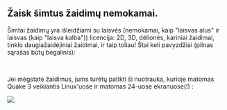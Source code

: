 <?php require("../../entete.php"); ?> <?php require("../../base.php"); ?>

<div id="corps">

<h2>&#381;aisk &#353;imtus &#382;aidim&#371; nemokamai.</h2>

<p>&#352;imtai &#382;aidim&#371; yra i&#353;leid&#382;iami su laisv&#279;s (nemokamai, kaip "laisvas alus" ir laisvas (kaip "laisva kalba")) licencija: 2D, 3D, d&#279;lion&#279;s, kariniai &#382;aidimai, tinklo daugia&#382;aid&#279;jiniai &#382;aidimai, ir taip toliau! &#352;tai keli pavyzd&#382;iai (pilnas s&#261;ra&#353;as b&#363;t&#371; begalinis):</p>

<div id="items">

<?php all_games_from_file (); ?>

<br class="clearboth" />
</div>

<p>Jei m&#279;gstate &#382;aidimus, jums tur&#279;t&#371; patikti &#353;i nuotrauka, kurioje matomas  Quake 3 veikiantis Linux'uose ir matomas 24-uose ekranuose(!) :</p>

<p><a href="Images/quake_24_screens.jpg"><img src="Images/quake_24_screens_thumbnail.jpg" /></a></p>

</div>


